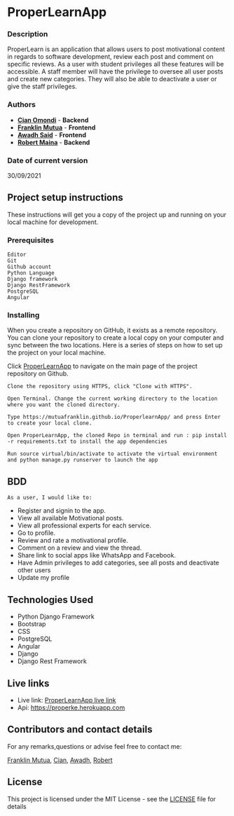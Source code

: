 # ProperLearnApp


### Description

ProperLearn is an application that allows users to post motivational content in regards to software development, review each post and comment on specific reviews. As a user with student privileges all these features will be accessible. A staff member will have the privilege to oversee all user posts and create new categories. They will also be able to deactivate a user or give the staff privileges.
### Authors
* [**Cian Omondi**](https://github.com/Cian747) - **Backend** 
* [**Franklin Mutua**](https://github.com/MutuaFranklin/) - **Frontend**
* [**Awadh Said**](https://github.com/Awadh-Awadh) - **Frontend**
* [**Robert Maina**](https://github.com/Robert-Moringa) - **Backend** 

### Date of current version

30/09/2021

## Project setup instructions

These instructions will get you a copy of the project up and running on your local machine for development.

### Prerequisites

```
Editor
Git
Github account
Python Language
Django framework
Django RestFramework
PostgreSQL
Angular
```

### Installing

When you create a repository on GitHub, it exists as a remote repository. You can clone your repository to create a local copy on your computer and sync between the two locations. Here is a series of steps on how to set up the project on your local machine.

Click [ProperLearnApp](https://mutuafranklin.github.io/ProperlearnApp/) to navigate on the main page of the project repository on Github.

```
Clone the repository using HTTPS, click "Clone with HTTPS".
```

```
Open Terminal. Change the current working directory to the location where you want the cloned directory.
```

```
Type https://mutuafranklin.github.io/ProperlearnApp/ and press Enter to create your local clone.

```

```
Open ProperLearnApp, the cloned Repo in terminal and run : pip install -r requirements.txt to install the app dependencies

```

```
Run source virtual/bin/activate to activate the virtual environment and python manage.py runserver to launch the app

```

## BDD
    As a user, I would like to:

- Register and signin to the app.
- View all available Motivational posts.
- View all professional experts for each service. 
- Go to profile. 
- Review and rate a motivational profile.
- Comment on a review and view the thread.
- Share link to social apps like WhatsApp and Facebook.
- Have Admin privileges to add categories, see all posts and deactivate other users
- Update my profile


## Technologies Used
- Python Django Framework
- Bootstrap
- CSS
- PostgreSQL
- Angular
- Django
- Django Rest Framework

## Live links
* Live link: [ProperLearnApp live link](https://mutuafranklin.github.io/ProperlearnApp/)
* Api: https://properke.herokuapp.com

## Contributors and contact details

For any remarks,questions or advise feel free to contact me:

[Franklin Mutua](https://github.com/MutuaFranklin),
[Cian](https://github.com/Cian747),
[Awadh](https://github.com/Awadh-Awadh),
[Robert](https://github.com/Robert-Moringa)


## License

This project is licensed under the MIT License - see the [LICENSE](LICENSE) file for details